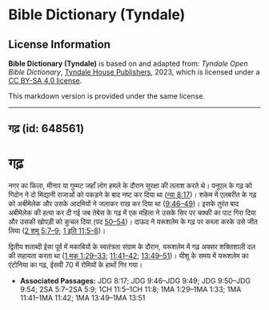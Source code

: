 # Bible Dictionary (Tyndale)

## License Information

**Bible Dictionary (Tyndale)** is based on and adapted from: _Tyndale Open Bible Dictionary_, [Tyndale House Publishers](https://tyndaleopenresources.com/), 2023, which is licensed under a [CC BY-SA 4.0 license](https://creativecommons.org/licenses/by-sa/4.0/legalcode.en).

This markdown version is provided under the same license.



--------------------------------

## गढ़ (id: 648561)

गढ़
===

नगर का किला, मीनार या गुम्मट जहाँ लोग हमले के दौरान सुरक्षा की तलाश करते थे। पनूएल के गढ़ को गिदोन ने दो मिद्यानी राजाओं को पकड़ने के बाद नष्ट कर दिया था ([न्या 8:17](https://ref.ly/Judg8:17))। शकेम में एलबरीत के गढ़ को अबीमेलेक और उसके आदमियों ने जलाकर राख कर दिया था ([9:46–49](https://ref.ly/Judg9:46-Judg9:49))। इसके तुरंत बाद अबीमेलेक की हत्या कर दी गई जब तेबेस के गढ़ में एक महिला ने उसके सिर पर चक्की का पाट गिरा दिया और उसकी खोपड़ी को कुचल दिया (पद [50–54](https://ref.ly/Judg9:50-Judg9:54))। दाऊद ने यरूशलेम के गढ़ पर कब्ज़ा करके उसे जीत लिया ([2 शमू 5:7–9](https://ref.ly/2Sam5:7-2Sam5:9); [1 इति 11:5–8](https://ref.ly/1Chr11:5-1Chr11:8))।

द्वितीय शताब्दी ईसा पूर्व में मकाबियों के स्वतंत्रता संग्राम के दौरान, यरूशलेम में गढ़ अक्सर शक्तिशाली दल की सहायता करता था ([1 मक 1:29–33](https://ref.ly/1Macc1:29-1Macc1:33); [11:41–42](https://ref.ly/1Macc11:41-1Macc11:42); [13:49–51](https://ref.ly/1Macc13:49-1Macc13:51))। यीशु के समय में यरूशलेम का एंटोनिया का गढ़, ईसवी 70 में रोमियों के हाथों गिर गया।

* **Associated Passages:** JDG 8:17; JDG 9:46–JDG 9:49; JDG 9:50–JDG 9:54; 2SA 5:7–2SA 5:9; 1CH 11:5–1CH 11:8; 1MA 1:29–1MA 1:33; 1MA 11:41–1MA 11:42; 1MA 13:49–1MA 13:51

